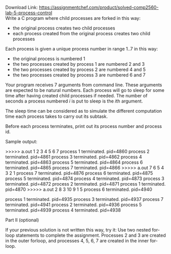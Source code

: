 Download Link: https://assignmentchef.com/product/solved-comp2560-lab-5-process-control
<br>
Write a C program where child processes are forked in this way:

<ul>

 <li>the original process creates two child processes</li>

 <li>each process created from the original process creates two child processes</li>

</ul>

Each process is given a unique process number in range 1..7 in this way:

<ul>

 <li>the original process is numbered 1</li>

 <li>the two processes created by process 1 are numbered 2 and 3</li>

 <li>the two processes created by process 2 are numbered 4 and 5</li>

 <li>the two processes created by process 3 are numbered 6 and 7</li>

</ul>

Your program receives 7 arguments from command line. These arguments are expected to be natural numbers. Each process will go to sleep for some time after having created child processes if needed. The number of seconds a process numbered <em>i</em> is put to sleep is the <em>i</em>th argument.

The sleep time can be considered as to simulate the different computation time each process takes to carry out its subtask.

Before each process terminates, print out its process number and process id.




Sample output:




&gt;&gt;&gt;&gt;&gt; a.out 1 2 3 4 5 6 7 process 1 terminated. pid=4860  process 2 terminated. pid=4861  process 3 terminated. pid=4862  process 4 terminated. pid=4863  process 5 terminated. pid=4864  process 6 terminated. pid=4865  process 7 terminated. pid=4866  &gt;&gt;&gt;&gt;&gt; a.out 7 6 5 4 3 2 1 process 7 terminated. pid=4876  process 6 terminated. pid=4875  process 5 terminated. pid=4874  process 4 terminated. pid=4873  process 3 terminated. pid=4872  process 2 terminated. pid=4871  process 1 terminated. pid=4870  &gt;&gt;&gt;&gt;&gt; a.out 2 8 3 10 9 1 5 process 6 terminated. pid=4940

process 1 terminated. pid=4935  process 3 terminated. pid=4937  process 7 terminated. pid=4941  process 2 terminated. pid=4936  process 5 terminated. pid=4939  process 4 terminated. pid=4938




Part II (optional)

If your previous solution is not written this way, try it: Use two nested for-loop statements to complete the assignment. Processes 2 and 3 are created in the outer forloop, and processes 4, 5, 6, 7 are created in the inner for-loop.








